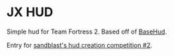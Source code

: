 # JX HUD

Simple hud for Team Fortress 2. Based off of [BaseHud](https://github.com/JarateKing/BaseHud).

Entry for [sandblast's hud creation competition #2](https://www.teamfortress.tv/53029/hud-creation-competition-2).
